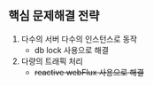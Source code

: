 ## 핵심 문제해결 전략
 1. 다수의 서버 다수의 인스턴스로 동작
    - db lock 사용으로 해결
 2. 다량의 트래픽 처리
    - <del>reactive webFlux 사용으로 해결